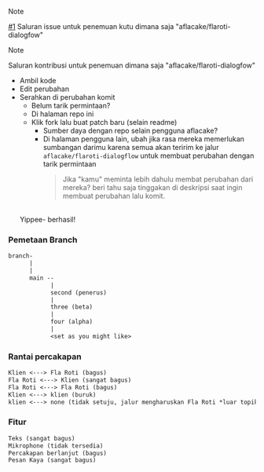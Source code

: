 > [!NOTE]
> [#1](https://github.com/aflacake/flaroti-dialogflow/issues/1#issue-2820806364) Saluran issue untuk penemuan kutu dimana saja "aflacake/flaroti-dialogfow"

>[!NOTE]
> Saluran kontribusi untuk penemuan dimana saja "aflacake/flaroti-dialogfow"


- Ambil kode
- Edit perubahan
- Serahkan di perubahan komit
  - Belum tarik permintaan?
  - Di halaman repo ini
  - Klik fork lalu buat patch baru (selain readme)
    - Sumber daya dengan repo selain pengguna aflacake?
    - Di halaman pengguna lain, ubah jika rasa mereka memerlukan sumbangan darimu karena semua akan teririm ke jalur `aflacake/flaroti-dialogflow` untuk membuat perubahan dengan tarik permintaan
      >Jika "kamu" meminta lebih dahulu membat perubahan dari mereka? beri tahu saja tinggakan di deskripsi saat ingin membuat perubahan lalu komit.
    <br />
  Yippee- berhasil!

### Pemetaan Branch
```txt
branch-
      |
      |
      main --
            |
            second (penerus)
            |
            three (beta)
            |
            four (alpha)
            |
            <set as you might like>
```
### Rantai percakapan
```txt
Klien <---> Fla Roti (bagus)
Fla Roti <---> Klien (sangat bagus)
Fla Roti <---> Fla Roti (bagus)
Klien <---> klien (buruk)
klien <---> none (tidak setuju, jalur mengharuskan Fla Roti *luar topik dilarang)
```
### Fitur
```txt
Teks (sangat bagus)
Mikrophone (tidak tersedia)
Percakapan berlanjut (bagus)
Pesan Kaya (sangat bagus)
```
